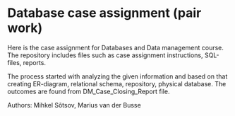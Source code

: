 # Database case assignment (pair work)
Here is the case assignment for Databases and Data management course. The repository includes files such as case assignment instructions, SQL-files, reports. 

The process started with analyzing the given information and based on that creating ER-diagram, relational schema, repository, physical database. The outcomes are found from DM_Case_Closing_Report file. 

Authors: Mihkel Sõtsov, Marius van der Busse

